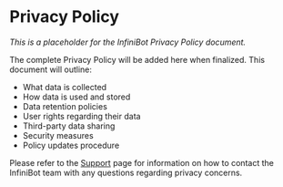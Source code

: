 # Privacy Policy

*This is a placeholder for the InfiniBot Privacy Policy document.*

The complete Privacy Policy will be added here when finalized. This document will outline:

- What data is collected
- How data is used and stored
- Data retention policies
- User rights regarding their data
- Third-party data sharing
- Security measures
- Policy updates procedure

Please refer to the [Support](../getting-started/Support.md) page for information on how to contact the InfiniBot team with any questions regarding privacy concerns.
